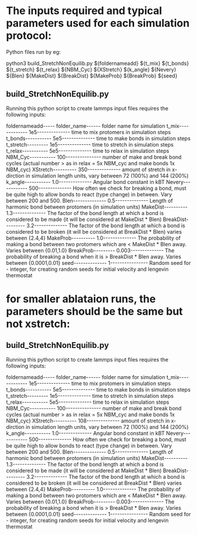# The inputs required and typical parameters used for each simulation protocol:

Python files run by eg:

python3 build_StretchNonEquilib.py ${foldernameadd} ${t_mix} ${t_bonds} ${t_stretch} ${t_relax} ${NBM_Cyc} ${XStretch} ${k_angle} ${Nevery} ${Blen} ${MakeDist} ${BreakDist} ${MakeProb} ${BreakProb} ${seed}


## build_StretchNonEquilib.py

Running this python script to create lammps input files requires the following inputs:

foldernameadd----- folder_name------ folder name for simulation 
t_mix------------- 1e5-------------- time to mix protomers in simulation steps 
t_bonds----------- 5e5-------------- time to make bonds in simulation steps 
t_stretch--------- 1e5-------------- time to stretch in simulation steps 
t_relax----------- 5e5-------------- time to relax in simulation steps 
NBM_Cyc----------- 100--------------- number of make and break bond cycles (actual number > as in relax = 5x NBM_cyc and make bonds 1x NBM_cyc)
XStretch---------- 350-------------- amount of stretch in x-dirction in simulation length units, vary between 72 (100%) and 144 (200%)
k_angle----------- 1.0-------------- Angular bond constant in kBT
Nevery------------ 500-------------- How often we check for breaking a bond, must be quite high to allow bonds to react (type change) in between. Vary between 200 and 500.
Blen-------------- 0.5-------------- Length of harmonic bond between protomers (in simulation units)
MakeDist---------- 1.3-------------- The factor of the bond length at which a bond is considered to be made (it will be considered at MakeDist * Blen)
BreakDist--------- 3.2-------------- The factor of the bond length at which a bond is considered to be broken (it will be considered at BreakDist * Blen) varies between {2.4,4}
MakeProb---------- 1.0-------------- The probability of making a bond between two protomers which are < MakeDist * Blen away. Varies between {0.01,1.0}
BreakProb--------- 0.003-------------- The probability of breaking a bond when it is > BreakDist * Blen away. Varies between {0.0001,0.01}
seed-------------- 1---------------- Random seed for - integer, for creating random seeds for initial velocity and lengevin thermostat


# for smaller ablataion runs, the parameters should be the same but not xstretch:

## build_StretchNonEquilib.py

Running this python script to create lammps input files requires the following inputs:

foldernameadd----- folder_name------ folder name for simulation 
t_mix------------- 1e5-------------- time to mix protomers in simulation steps 
t_bonds----------- 5e5-------------- time to make bonds in simulation steps 
t_stretch--------- 1e5-------------- time to stretch in simulation steps 
t_relax----------- 5e5-------------- time to relax in simulation steps 
NBM_Cyc----------- 100--------------- number of make and break bond cycles (actual number > as in relax = 5x NBM_cyc and make bonds 1x NBM_cyc)
XStretch---------- 108-------------- amount of stretch in x-dirction in simulation length units, vary between 72 (100%) and 144 (200%)
k_angle----------- 1.0-------------- Angular bond constant in kBT
Nevery------------ 500-------------- How often we check for breaking a bond, must be quite high to allow bonds to react (type change) in between. Vary between 200 and 500.
Blen-------------- 0.5-------------- Length of harmonic bond between protomers (in simulation units)
MakeDist---------- 1.3-------------- The factor of the bond length at which a bond is considered to be made (it will be considered at MakeDist * Blen)
BreakDist--------- 3.2-------------- The factor of the bond length at which a bond is considered to be broken (it will be considered at BreakDist * Blen) varies between {2.4,4}
MakeProb---------- 1.0-------------- The probability of making a bond between two protomers which are < MakeDist * Blen away. Varies between {0.01,1.0}
BreakProb--------- 0.003-------------- The probability of breaking a bond when it is > BreakDist * Blen away. Varies between {0.0001,0.01}
seed-------------- 1---------------- Random seed for - integer, for creating random seeds for initial velocity and lengevin thermostat
